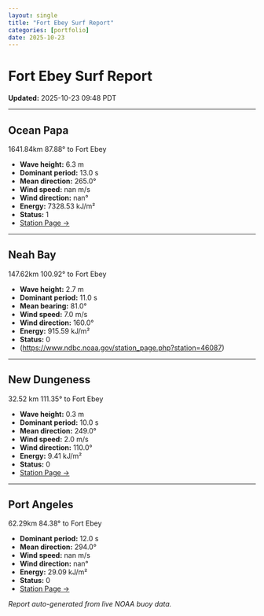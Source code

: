 ```yaml
---
layout: single
title: "Fort Ebey Surf Report"
categories: [portfolio]
date: 2025-10-23
---
```


# Fort Ebey Surf Report
**Updated:** 2025-10-23 09:48 PDT

---

## Ocean Papa 
1641.84km 87.88° to Fort Ebey
- **Wave height:** 6.3 m  
- **Dominant period:** 13.0 s  
- **Mean direction:** 265.0°  
- **Wind speed:** nan m/s  
- **Wind direction:** nan°  
- **Energy:** 7328.53 kJ/m²  
- **Status:** 1  
- [Station Page →](https://www.ndbc.noaa.gov/station_page.php?station=46246)

---

## Neah Bay 
147.62km 100.92° to Fort Ebey

- **Wave height:** 2.7 m  
- **Dominant period:** 11.0 s  
- **Mean bearing:** 81.0°  
- **Wind speed:** 7.0 m/s  
- **Wind direction:** 160.0°  
- **Energy:** 915.59 kJ/m²  
- **Status:** 0  
- (https://www.ndbc.noaa.gov/station_page.php?station=46087)

---

## New Dungeness 
32.52 km 111.35° to Fort Ebey 

- **Wave height:** 0.3 m  
- **Dominant period:** 10.0 s  
- **Mean direction:** 249.0°  
- **Wind speed:** 2.0 m/s  
- **Wind direction:** 110.0°  
- **Energy:** 9.41 kJ/m²  
- **Status:** 0  
- [Station Page →](https://www.ndbc.noaa.gov/station_page.php?station=46088)

---

## Port Angeles 
62.29km 84.38° to Fort Ebey 
- **Dominant period:** 12.0 s  
- **Mean direction:** 294.0°  
- **Wind speed:** nan m/s  
- **Wind direction:** nan°  
- **Energy:** 29.09 kJ/m²  
- **Status:** 0  
- [Station Page →](https://www.ndbc.noaa.gov/station_page.php?station=46267)

*Report auto-generated from live NOAA buoy data.*
